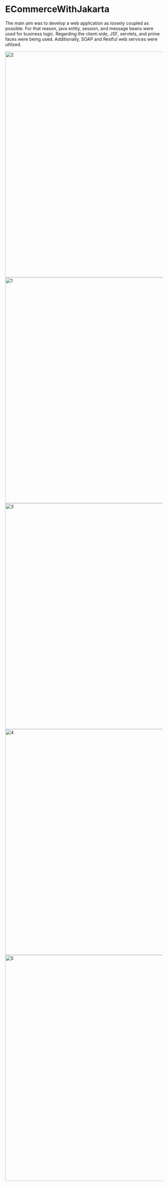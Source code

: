 # ECommerceWithJakarta
The main aim was to develop a web application as loosely coupled as possible. For that reason, java entity, session, and message beans were used for business logic. Regarding the client-side, JSF, servlets, and prime faces were being used. Additionally, SOAP and Restful web services were utilized.

<img width="721" alt="2" src="https://user-images.githubusercontent.com/64286000/148706415-e0e02ef5-5801-4d68-9b56-40cb6e4b071d.png">
<img width="721" alt="1" src="https://user-images.githubusercontent.com/64286000/148706414-46a1bba7-98a5-4a69-9fbe-721fbbcbd765.png">
<img width="721" alt="3" src="https://user-images.githubusercontent.com/64286000/148706416-1fe3af49-d187-4544-af7a-dc93b923bcd7.png">
<img width="721" alt="4" src="https://user-images.githubusercontent.com/64286000/148706417-721f15d5-6d7b-4bc8-8c8b-1092449623ff.png">
<img width="721" alt="5" src="https://user-images.githubusercontent.com/64286000/148706418-f4a617ca-96d7-463d-bde3-edf65372d04d.png">
